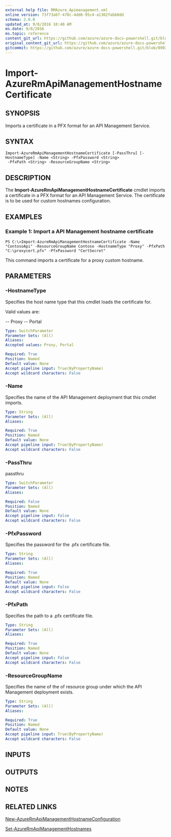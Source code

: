 ```yaml
---
external help file: RMAzure_Apimanagement.xml
online version: 73f73a6f-470c-4dd6-95c4-a1302fabb0dd
schema: 2.0.0
updated_at: 9/8/2016 10:40 AM
ms.date: 9/8/2016
ms.topic: reference
content_git_url: https://github.com/azure/azure-docs-powershell.git/blob/master/azureps-cmdlets-docs/Resource%20Manager/API%20Management%20Cmdlets/v0.9.8/Import-AzureRmApiManagementHostnameCertificate.md
original_content_git_url: https://github.com/azure/azure-docs-powershell.git/blob/master/azureps-cmdlets-docs/Resource%20Manager/API%20Management%20Cmdlets/v0.9.8/Import-AzureRmApiManagementHostnameCertificate.md
gitcommit: https://github.com/azure/azure-docs-powershell.git/blob/8903b0f1daa01932ac5fa167f377736de2df6709/azureps-cmdlets-docs/Resource%20Manager/API%20Management%20Cmdlets/v0.9.8/Import-AzureRmApiManagementHostnameCertificate.md
---
```


# Import-AzureRmApiManagementHostnameCertificate
## SYNOPSIS
Imports a certificate in a PFX format for an API Management Service.

## SYNTAX

```
Import-AzureRmApiManagementHostnameCertificate [-PassThru] [-HostnameType] -Name <String> -PfxPassword <String>
 -PfxPath <String> -ResourceGroupName <String>
```

## DESCRIPTION
The **Import-AzureRmApiManagementHostnameCertificate** cmdlet imports a certificate in a PFX format for an API Management Service.
The certificate is to be used for custom hostnames configuration.

## EXAMPLES

### Example 1: Import a API Management hostname certificate
```
PS C:\>Import-AzureRmApiManagementHostnameCertificate -Name "ContosoApi" -ResourceGroupName Contoso -HostnameType "Proxy" -PfxPath "C:\proxycert.pfx" -PfxPassword "CertSecret"
```

This command imports a certificate for a proxy custom hostname.

## PARAMETERS

### -HostnameType
Specifies the host name type that this cmdlet loads the certificate for.

Valid values are: 

-- Proxy
-- Portal

```yaml
Type: SwitchParameter
Parameter Sets: (All)
Aliases: 
Accepted values: Proxy, Portal

Required: True
Position: Named
Default value: None
Accept pipeline input: True(ByPropertyName)
Accept wildcard characters: False
```

### -Name
Specifies the name of the API Management deployment that this cmdlet imports.

```yaml
Type: String
Parameter Sets: (All)
Aliases: 

Required: True
Position: Named
Default value: None
Accept pipeline input: True(ByPropertyName)
Accept wildcard characters: False
```

### -PassThru
passthru

```yaml
Type: SwitchParameter
Parameter Sets: (All)
Aliases: 

Required: False
Position: Named
Default value: None
Accept pipeline input: False
Accept wildcard characters: False
```

### -PfxPassword
Specifies the password for the .pfx certificate file.

```yaml
Type: String
Parameter Sets: (All)
Aliases: 

Required: True
Position: Named
Default value: None
Accept pipeline input: False
Accept wildcard characters: False
```

### -PfxPath
Specifies the path to a .pfx certificate file.

```yaml
Type: String
Parameter Sets: (All)
Aliases: 

Required: True
Position: Named
Default value: None
Accept pipeline input: False
Accept wildcard characters: False
```

### -ResourceGroupName
Specifies the name of the of resource group under which the API Management deployment exists.

```yaml
Type: String
Parameter Sets: (All)
Aliases: 

Required: True
Position: Named
Default value: None
Accept pipeline input: True(ByPropertyName)
Accept wildcard characters: False
```

## INPUTS

## OUTPUTS

## NOTES

## RELATED LINKS

[New-AzureRmApiManagementHostnameConfiguration](73f73a6f-470c-4dd6-95c4-a1302fabb0dd)

[Set-AzureRmApiManagementHostnames](dd997f04-b85b-409c-8c69-a5e659c768e3)

